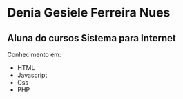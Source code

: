 # Denia Gesiele Ferreira Nues
## Aluna do cursos Sistema para Internet

Conhecimento em:
- HTML
- Javascript
- Css
- PHP


